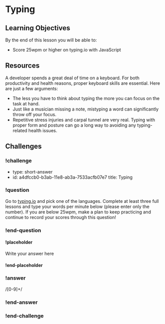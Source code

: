 # Typing

## Learning Objectives

By the end of this lesson you will be able to:

* Score 25wpm or higher on typing.io with JavaScript

## Resources

A developer spends a great deal of time on a keyboard. For both productivity and health reasons, proper keyboard skills are essential. Here are just a few arguments:

- The less you have to think about typing the more you can focus on the task at hand.
- Just like a musician missing a note, mistyping a word can significantly throw off your focus.
- Repetitive stress injuries and carpal tunnel are very real. Typing with proper form and posture can go a long way to avoiding any typing-related health issues.

## Challenges

<!-- Question -->

### !challenge

* type: short-answer
* id: a4dfccb0-b3ab-11e8-ab3a-7533acfb07e7
 title: Typing

### !question

Go to [typing.io](https://typing.io/lessons) and pick one of the languages. Complete at least three full lessons and type your words per minute below (please enter only the number). If you are below 25wpm, make a plan to keep practicing and continue to record your scores through this question!

### !end-question

#### !placeholder

Write your answer here

#### !end-placeholder

### !answer

/[0-9]+/

### !end-answer

### !end-challenge
